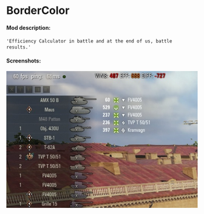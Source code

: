 # BorderColor
#### Mod description:
    'Efficiency Calculator in battle and at the end of us, battle results.'

#### Screenshots:
![BattleEfficiency](./BattleEfficiency.jpg)
